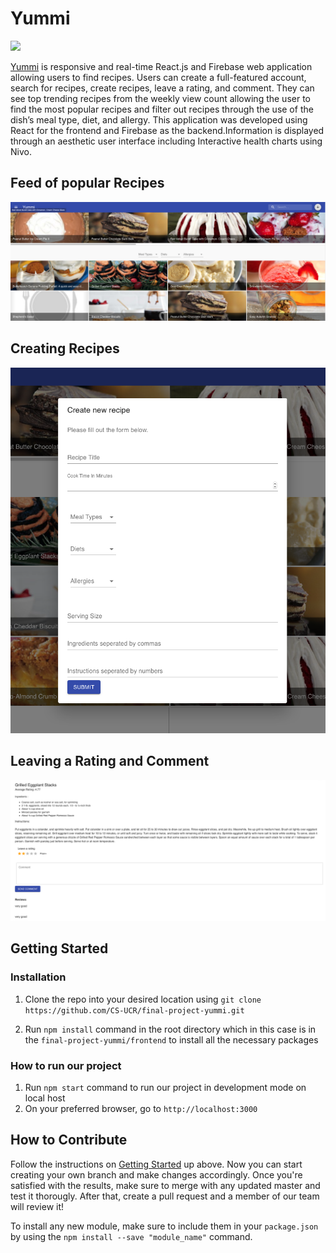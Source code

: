 # Yummi
<img src="frontend/src/Images/yummibackground.PNG">

[Yummi](http://yummmi.herokuapp.com/) is responsive and real-time React.js and Firebase web application allowing users to find recipes. Users can create a full-featured account, search for recipes, create recipes, leave a rating, and comment. They can see top trending recipes from the weekly view count allowing the user to find the most popular recipes and filter out recipes through the use of the dish’s meal type, diet, and allergy. This application was developed using React for the frontend and Firebase as the backend.Information is displayed
through an aesthetic user interface including Interactive health charts using Nivo.

## Feed of popular Recipes
<img src="frontend/src/Images/home_feed.png">

## Creating Recipes
<img src="frontend/src/Images/create_new_recipe.png">

## Leaving a Rating and Comment
<img src="frontend/src/Images/recipe_info.png">

## Getting Started

### Installation

1. Clone the repo into your desired location using `git clone https://github.com/CS-UCR/final-project-yummi.git`

2. Run `npm install` command in the root directory which in this case is in the `final-project-yummi/frontend` to install all the necessary packages

### How to run our project

1. Run `npm start` command to run our project in development mode on local host
2. On your preferred browser, go to `http://localhost:3000`

## How to Contribute

Follow the instructions on [Getting Started](#getting-started) up above. Now you can start creating your own branch and make changes accordingly. Once you're satisfied with the results, make sure to merge with any updated master and test it thorougly. After that, create a pull request and a member of our team will review it!

To install any new module, make sure to include them in your `package.json` by using the `npm install --save "module_name"` command.


